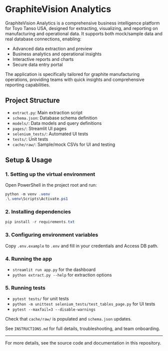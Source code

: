 # GraphiteVision Analytics

GraphiteVision Analytics is a comprehensive business intelligence platform for Toyo Tanso USA, designed for extracting, visualizing, and reporting on manufacturing and operational data. It supports both mock/sample data and real database connections, enabling:
- Advanced data extraction and preview
- Business analytics and operational insights
- Interactive reports and charts
- Secure data entry portal

The application is specifically tailored for graphite manufacturing operations, providing teams with quick insights and comprehensive reporting capabilities.

## Project Structure
- `extract.py`: Main extraction script
- `schema.json`: Database schema definition
- `models/`: Data models and query definitions
- `pages/`: Streamlit UI pages
- `selenium_tests/`: Automated UI tests
- `tests/`: Unit tests
- `cache/raw/`: Sample/mock CSVs for UI and testing


## Setup & Usage

### 1. Setting up the virtual environment

Open PowerShell in the project root and run:

```powershell
python -m venv .venv
.\.venv\Scripts\Activate.ps1
```

### 2. Installing dependencies

```powershell
pip install -r requirements.txt
```

### 3. Configuring environment variables

Copy `.env.example` to `.env` and fill in your credentials and Access DB path.

### 4. Running the app

- `streamlit run app.py` for the dashboard
- `python extract.py --help` for extraction options

### 5. Running tests

- `pytest tests/` for unit tests
- `python -m unittest selenium_tests/test_tables_page.py` for UI tests
- `pytest --maxfail=3 --disable-warnings`

Check that `cache/raw/` is populated and `schema.json` updates.

See `INSTRUCTIONS.md` for full details, troubleshooting, and team onboarding.

---

For more details, see the source code and documentation in this repository.
